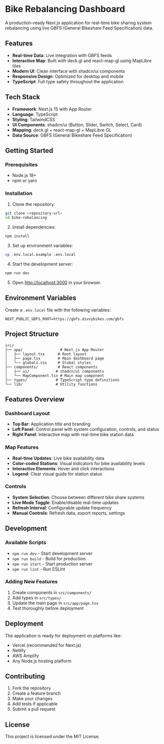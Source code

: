 # Bike Rebalancing Dashboard

A production-ready Next.js application for real-time bike sharing system rebalancing using live GBFS (General Bikeshare Feed Specification) data.

## Features

- **Real-time Data**: Live integration with GBFS feeds
- **Interactive Map**: Built with deck.gl and react-map-gl using MapLibre tiles
- **Modern UI**: Clean interface with shadcn/ui components
- **Responsive Design**: Optimized for desktop and mobile
- **TypeScript**: Full type safety throughout the application

## Tech Stack

- **Framework**: Next.js 15 with App Router
- **Language**: TypeScript
- **Styling**: TailwindCSS
- **UI Components**: shadcn/ui (Button, Slider, Switch, Select, Card)
- **Mapping**: deck.gl + react-map-gl + MapLibre GL
- **Data Source**: GBFS (General Bikeshare Feed Specification)

## Getting Started

### Prerequisites

- Node.js 18+ 
- npm or yarn

### Installation

1. Clone the repository:
```bash
git clone <repository-url>
cd bike-rebalancing
```

2. Install dependencies:
```bash
npm install
```

3. Set up environment variables:
```bash
cp .env.local.example .env.local
```

4. Start the development server:
```bash
npm run dev
```

5. Open [http://localhost:3000](http://localhost:3000) in your browser.

## Environment Variables

Create a `.env.local` file with the following variables:

```env
NEXT_PUBLIC_GBFS_ROOT=https://gbfs.divvybikes.com/gbfs
```

## Project Structure

```
src/
├── app/                 # Next.js App Router
│   ├── layout.tsx      # Root layout
│   ├── page.tsx        # Main dashboard page
│   └── globals.css     # Global styles
├── components/         # React components
│   ├── ui/            # shadcn/ui components
│   └── MapComponent.tsx # Main map component
├── types/             # TypeScript type definitions
└── lib/               # Utility functions
```

## Features Overview

### Dashboard Layout
- **Top Bar**: Application title and branding
- **Left Panel**: Control panel with system configuration, controls, and status
- **Right Panel**: Interactive map with real-time bike station data

### Map Features
- **Real-time Updates**: Live bike availability data
- **Color-coded Stations**: Visual indicators for bike availability levels
- **Interactive Elements**: Hover and click interactions
- **Legend**: Clear visual guide for station status

### Controls
- **System Selection**: Choose between different bike share systems
- **Live Mode Toggle**: Enable/disable real-time updates
- **Refresh Interval**: Configurable update frequency
- **Manual Controls**: Refresh data, export reports, settings

## Development

### Available Scripts

- `npm run dev` - Start development server
- `npm run build` - Build for production
- `npm run start` - Start production server
- `npm run lint` - Run ESLint

### Adding New Features

1. Create components in `src/components/`
2. Add types in `src/types/`
3. Update the main page in `src/app/page.tsx`
4. Test thoroughly before deployment

## Deployment

The application is ready for deployment on platforms like:
- Vercel (recommended for Next.js)
- Netlify
- AWS Amplify
- Any Node.js hosting platform

## Contributing

1. Fork the repository
2. Create a feature branch
3. Make your changes
4. Add tests if applicable
5. Submit a pull request

## License

This project is licensed under the MIT License.